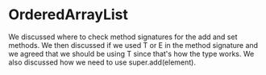 # OrderedArrayList

We discussed where to check method signatures for the add and set methods. We then discussed if we  used T or E in the method signature and we agreed that we should be using T since that's how the type works. We also discussed how we need to use super.add(element).
